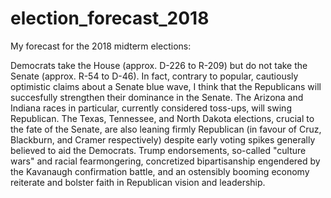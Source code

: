 # election_forecast_2018

My forecast for the 2018 midterm elections:

Democrats take the House (approx. D-226 to R-209) but do not take the Senate (approx. R-54 to D-46). In fact, contrary to popular, cautiously optimistic claims about a Senate blue wave, I think that the Republicans will succesfully strengthen their dominance in the Senate. The Arizona and Indiana races in particular, currently considered toss-ups, will swing Republican. The Texas, Tennessee, and North Dakota elections, crucial to the fate of the Senate, are also leaning firmly Republican (in favour of Cruz, Blackburn, and Cramer respectively) despite early voting spikes generally believed to aid the Democrats. Trump endorsements, so-called "culture wars" and racial fearmongering, concretized bipartisanship engendered by the Kavanaugh confirmation battle, and an ostensibly booming economy reiterate and bolster faith in Republican vision and leadership.
